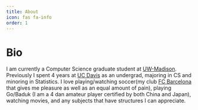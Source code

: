 ```yaml
---
title: About
icon: fas fa-info
order: 1
---
```


# Bio 
I am currently a Computer Science graduate student at [UW-Madison](https://www.wisc.edu/). Previously I spent 4 years at [UC Davis](https://www.ucdavis.edu/) as an undergrad, majoring in CS and minoring in Statistics. I love playing/watching soccer(my club [FC Barcelona](https://www.fcbarcelona.com/en/) that gives me pleasure as well as an equal amount of pain), playing Go/Baduk (I am a 4 dan amateur player certified by both China and Japan), watching movies, and any subjects that have structures I can appreciate. 



